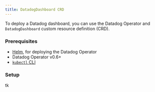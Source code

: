 ```yaml
---
title: DatadogDashboard CRD
---
```

To deploy a Datadog dashboard, you can use the Datadog Operator and `DatadogDashboard` custom resource definition (CRD).

### Prerequisites
- [Helm][1], for deploying the Datadog Operator
- Datadog Operator v0.6+
- [`kubectl` CLI][2]

### Setup

tk

[1]: https://helm.sh/
[2]: https://kubernetes.io/docs/tasks/tools/install-kubectl/